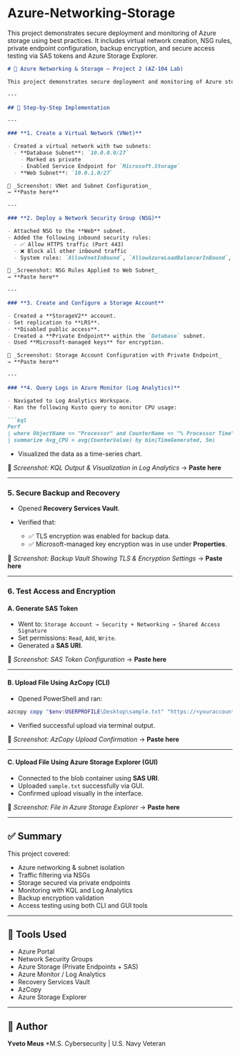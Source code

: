 # Azure-Networking-Storage
This project demonstrates secure deployment and monitoring of Azure storage using best practices. It includes virtual network creation, NSG rules, private endpoint configuration, backup encryption, and secure access testing via SAS tokens and Azure Storage Explorer.


````markdown
# 🔐 Azure Networking & Storage – Project 2 (AZ-104 Lab)

This project demonstrates secure deployment and monitoring of Azure storage using best practices. It includes virtual network creation, NSG rules, private endpoint configuration, backup encryption, and secure access testing via SAS tokens and AzCopy/Azure Storage Explorer.

---

## 📁 Step-by-Step Implementation

---

### **1. Create a Virtual Network (VNet)**

- Created a virtual network with two subnets:
  - **Database Subnet**: `10.0.0.0/27`
    - Marked as private
    - Enabled Service Endpoint for `Microsoft.Storage`
  - **Web Subnet**: `10.0.1.0/27`

📸 _Screenshot: VNet and Subnet Configuration_  
→ **Paste here**

---

### **2. Deploy a Network Security Group (NSG)**

- Attached NSG to the **Web** subnet.
- Added the following inbound security rules:
  - ✅ Allow HTTPS traffic (Port 443)
  - ❌ Block all other inbound traffic
  - System rules: `AllowVnetInBound`, `AllowAzureLoadBalancerInBound`, `DenyAllInBound`

📸 _Screenshot: NSG Rules Applied to Web Subnet_  
→ **Paste here**

---

### **3. Create and Configure a Storage Account**

- Created a **StorageV2** account.
- Set replication to **LRS**.
- **Disabled public access**.
- Created a **Private Endpoint** within the `Database` subnet.
- Used **Microsoft-managed keys** for encryption.

📸 _Screenshot: Storage Account Configuration with Private Endpoint_  
→ **Paste here**

---

### **4. Query Logs in Azure Monitor (Log Analytics)**

- Navigated to Log Analytics Workspace.
- Ran the following Kusto query to monitor CPU usage:

```kql
Perf
| where ObjectName == "Processor" and CounterName == "% Processor Time"
| summarize Avg_CPU = avg(CounterValue) by bin(TimeGenerated, 5m)
````

* Visualized the data as a time-series chart.

📸 *Screenshot: KQL Output & Visualization in Log Analytics*
→ **Paste here**

---

### **5. Secure Backup and Recovery**

* Opened **Recovery Services Vault**.
* Verified that:

  * ✅ TLS encryption was enabled for backup data.
  * ✅ Microsoft-managed key encryption was in use under **Properties**.

📸 *Screenshot: Backup Vault Showing TLS & Encryption Settings*
→ **Paste here**

---

### **6. Test Access and Encryption**

#### A. Generate SAS Token

* Went to:
  `Storage Account → Security + Networking → Shared Access Signature`
* Set permissions: `Read`, `Add`, `Write`.
* Generated a **SAS URI**.

📸 *Screenshot: SAS Token Configuration*
→ **Paste here**

---

#### B. Upload File Using AzCopy (CLI)

* Opened PowerShell and ran:

```powershell
azcopy copy "$env:USERPROFILE\Desktop\sample.txt" "https://<youraccount>.blob.core.windows.net/<container>/sample.txt?<SAS-Token>"
```

* Verified successful upload via terminal output.

📸 *Screenshot: AzCopy Upload Confirmation*
→ **Paste here**

---

#### C. Upload File Using Azure Storage Explorer (GUI)

* Connected to the blob container using **SAS URI**.
* Uploaded `sample.txt` successfully via GUI.
* Confirmed upload visually in the interface.

📸 *Screenshot: File in Azure Storage Explorer*
→ **Paste here**

---

## ✅ Summary

This project covered:

* Azure networking & subnet isolation
* Traffic filtering via NSGs
* Storage secured via private endpoints
* Monitoring with KQL and Log Analytics
* Backup encryption validation
* Access testing using both CLI and GUI tools

---

## 🧰 Tools Used

* Azure Portal
* Network Security Groups
* Azure Storage (Private Endpoints + SAS)
* Azure Monitor / Log Analytics
* Recovery Services Vault
* AzCopy
* Azure Storage Explorer

---

## 👤 Author

**Yveto Meus**
*M.S. Cybersecurity | U.S. Navy Veteran 

